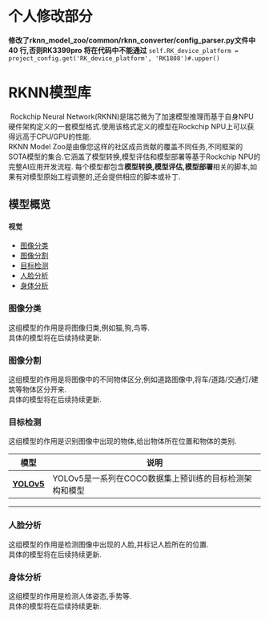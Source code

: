 <!--- SPDX-License-Identifier: Apache-2.0 -->
# 个人修改部分
<b>修改了rknn_model_zoo/common/rknn_converter/config_parser.py文件中 40 行,否则RK3399pro 将在代码中不能通过</b>
      ```
     self.RK_device_platform = project_config.get('RK_device_platform', 'RK1808')#.upper() 
     ```
# RKNN模型库
​	Rockchip Neural Network(RKNN)是瑞芯微为了加速模型推理而基于自身NPU硬件架构定义的一套模型格式.使用该格式定义的模型在Rockchip NPU上可以获得远高于CPU/GPU的性能.  
​	RKNN Model Zoo是由像您这样的社区成员贡献的覆盖不同任务,不同框架的SOTA模型的集合.它涵盖了模型转换,模型评估和模型部署等基于Rockchip NPU的完整AI应用开发流程. 每个模型都包含**模型转换,模型评估,模型部署**相关的脚本,如果有对模型原始工程调整的,还会提供相应的脚本或补丁.  

## 模型概览

#### 视觉
* [图像分类](#image_classification)
* [图像分割](#image_segmentation)
* [目标检测](#object_detection)
* [人脸分析](#face_analysis)
* [身体分析](#body_analysis)

### 图像分类 <a name="image_classification"/>
这组模型的作用是将图像归类,例如猫,狗,鸟等.  
具体的模型将在后续持续更新.  

### 图像分割 <a name="image_segmentation"/>
这组模型的作用是将图像中的不同物体区分,例如道路图像中,将车/道路/交通灯/建筑等物体区分开来.  
具体的模型将在后续持续更新.  

### 目标检测 <a name="image_segmentation"/>
这组模型的作用是识别图像中出现的物体,给出物体所在位置和物体的类别.  

|模型 |说明 |
|-|-|
|<b>[YOLOv5](models/vision/object_detection/yolov5-pytorch)</b>|YOLOv5是一系列在COCO数据集上预训练的目标检测架构和模型|
<hr>

### 人脸分析 <a name="face_analysis"/>
这组模型的作用是检测图像中出现的人脸,并标记人脸所在的位置.  
具体的模型将在后续持续更新.

### 身体分析 <a name="body_analysis"/>
这组模型的作用是检测人体姿态,手势等.  
具体的模型将在后续持续更新.  
